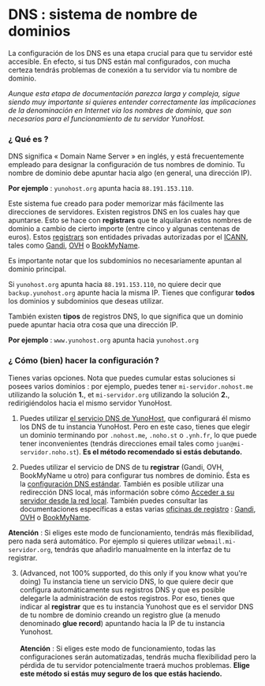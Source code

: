 # DNS : sistema de nombre de dominios

La configuración de los DNS es una etapa crucial para que tu servidor esté accesible. En efecto, si tus DNS están mal configurados, con mucha certeza tendrás problemas de conexión a tu servidor vía tu nombre de dominio.

*Aunque esta etapa de documentación parezca larga y compleja, sigue siendo muy importante si quieres entender correctamente las implicaciones de la denominación en Internet vía los nombres de dominio, que son necesarios para el funcionamiento de tu servidor YunoHost.*

### ¿ Qué es ?

DNS significa « Domain Name Server » en inglés, y está frecuentemente empleado para designar la configuración de tus nombres de dominio. Tu nombre de dominio debe apuntar hacia algo (en general, una dirección IP).

**Por ejemplo** : `yunohost.org` apunta hacia `88.191.153.110`.

Este sistema fue creado para poder memorizar más fácilmente las direcciones de servidores. Existen registros DNS en los cuales hay que apuntarse. Esto se hace con **registrars** que te alquilarán estos nombres de dominio a cambio de cierto importe (entre cinco y algunas centenas de euros). Estos [registrars](registrar) son entidades privadas autorizadas por el [ICANN](https://es.wikipedia.org/wiki/Corporaci%C3%B3n_de_Internet_para_la_Asignaci%C3%B3n_de_Nombres_y_N%C3%BAmeros), tales como [Gandi](http://gandi.net), [OVH](http://ovh.com) o [BookMyName](http://bookmyname.com).

Es importante notar que los subdominios no necesariamente apuntan al dominio principal.

Si `yunohost.org` apunta hacia `88.191.153.110`, no quiere decir que  `backup.yunohost.org` apunte hacia la misma IP. Tienes que configurar **todos** los dominios y subdominios que deseas utilizar.

También existen **tipos** de registros DNS, lo que significa que un dominio puede apuntar hacia otra cosa que una dirección IP.

**Por ejemplo** : `www.yunohost.org` apunta hacia `yunohost.org`


### ¿ Cómo (bien) hacer la configuración ?

Tienes varias opciones. Nota que puedes cumular estas soluciones si posees varios dominios : por ejemplo, puedes tener `mi-servidor.nohost.me` utilizando la solución **1.**, et `mi-servidor.org` utilizando la solución **2.**, redirigiéndolos hacia el mismo servidor YunoHost.

1. Puedes utilizar [el servicio DNS de YunoHost](/dns_nohost_me), que configurará él mismo los DNS de tu instancia YunoHost. Pero en este caso, tienes que elegir un dominio terminando por `.nohost.me`, `.noho.st` o `.ynh.fr`, lo que puede tener inconvenientes (tendrás direcciones email tales como `juan@mi-servidor.noho.st`).
**Es el método recomendado si estás debutando.**

2. Puedes utilizar el servicio de DNS de tu  **registrar** (Gandi, OVH, BookMyName u otro) para configurar tus nombres de dominio. Ésta es la [configuración DNS estándar](/dns_config). También es posible utilizar una redirección DNS local, más información sobre cómo [Acceder a su servidor desde la red local](/dns_local_network).
También puedes consultar las documentaciones específicas a estas varias [oficinas de registro](/registrar) : [Gandi](http://gandi.net), [OVH](/OVH) o [BookMyName](http://bookmyname.com).

**Atención** : Si eliges este modo de funcionamiento, tendrás más flexibilidad, pero nada será automático. Por ejemplo si quieres utilizar `webmail.mi-servidor.org`, tendrás que añadirlo manualmente en la interfaz de tu registrar.

3. (Advanced, not 100% supported, do this only if you know what you're doing) Tu instancia tiene un servicio DNS, lo que quiere decir que configura automáticamente sus registros DNS y que es posible delegarle la administración de estos registros. Por eso, tienes que indicar al **registrar** que es tu instancia Yunohost que es el servidor DNS de tu nombre de dominio creando un registro glue (a menudo denominado **glue record**) apuntando hacia la IP de tu instancia Yunohost.
<br><br>**Atención** : Si eliges este modo de funcionamiento, todas las configuraciones serán automatizadas, tendrás mucha flexibilidad pero la pérdida de tu servidor potencialmente traerá muchos problemas. **Elige este método si estás muy seguro de los que estás haciendo.**
